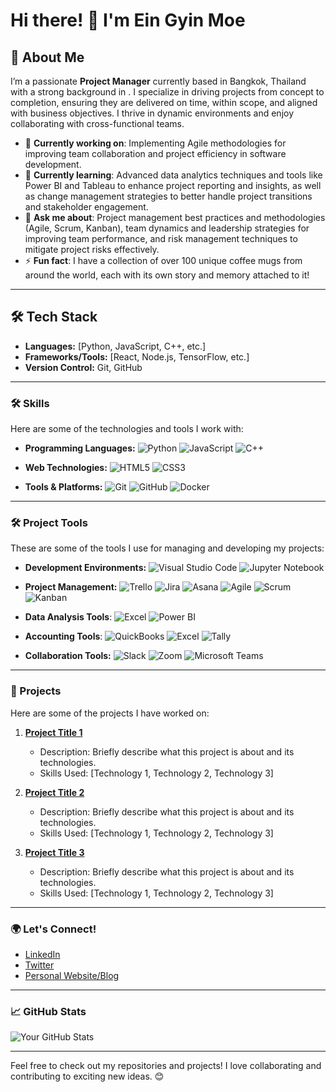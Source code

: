 # Hi there! 👋 I'm Ein Gyin Moe

## 🌟 About Me
I’m a passionate **Project Manager** currently based in Bangkok, Thailand with a strong background in . I specialize in driving projects from concept to completion, ensuring they are delivered on time, within scope, and aligned with business objectives. I thrive in dynamic environments and enjoy collaborating with cross-functional teams.

- 🔭 **Currently working on**: Implementing Agile methodologies for improving team collaboration and project efficiency in software development.
- 🌱 **Currently learning**: Advanced data analytics techniques and tools like Power BI and Tableau to enhance project reporting and insights, as well as change management strategies to better handle project transitions and stakeholder engagement.
- 💬 **Ask me about**: Project management best practices and methodologies (Agile, Scrum, Kanban), team dynamics and leadership strategies for improving team performance, and risk management techniques to mitigate project risks effectively.
- ⚡ **Fun fact**: I have a collection of over 100 unique coffee mugs from around the world, each with its own story and memory attached to it!

---

## 🛠 Tech Stack

- **Languages:** [Python, JavaScript, C++, etc.]
- **Frameworks/Tools:** [React, Node.js, TensorFlow, etc.]
- **Version Control:** Git, GitHub

---

### 🛠 Skills
Here are some of the technologies and tools I work with:

- **Programming Languages:** 
![Python](https://img.shields.io/badge/-Python-3776AB?style=flat-square&logo=python&logoColor=white) ![JavaScript](https://img.shields.io/badge/-JavaScript-F7DF1E?style=flat-square&logo=javascript&logoColor=black) ![C++](https://img.shields.io/badge/-C++-00599C?style=flat-square&logo=c%2B%2B&logoColor=white)

- **Web Technologies:**
![HTML5](https://img.shields.io/badge/-HTML5-E34F26?style=flat-square&logo=html5&logoColor=white)  ![CSS3](https://img.shields.io/badge/-CSS3-1572B6?style=flat-square&logo=css3&logoColor=white)

- **Tools & Platforms:**
![Git](https://img.shields.io/badge/-Git-F05032?style=flat-square&logo=git&logoColor=white) ![GitHub](https://img.shields.io/badge/-GitHub-181717?style=flat-square&logo=github&logoColor=white) ![Docker](https://img.shields.io/badge/-Docker-2496ED?style=flat-square&logo=docker&logoColor=white)


---

### 🛠 Project Tools
These are some of the tools I use for managing and developing my projects:

- **Development Environments:**
![Visual Studio Code](https://img.shields.io/badge/-Visual%20Studio%20Code-007ACC?style=flat-square&logo=visual-studio-code&logoColor=white) ![Jupyter Notebook](https://img.shields.io/badge/-Jupyter%20Notebook-F37626?style=flat-square&logo=jupyter&logoColor=white)

- **Project Management:**
![Trello](https://img.shields.io/badge/-Trello-0079BF?style=flat-square&logo=trello&logoColor=white) ![Jira](https://img.shields.io/badge/-Jira-0052CC?style=flat-square&logo=jira&logoColor=white) ![Asana](https://img.shields.io/badge/-Asana-120C3C?style=flat-square&logo=asana&logoColor=white) ![Agile](https://img.shields.io/badge/Agile-0072B8?style=flat-square&logo=agile&logoColor=white) ![Scrum](https://img.shields.io/badge/Scrum-FFC700?style=flat-square&logo=scrum&logoColor=black) ![Kanban](https://img.shields.io/badge/Kanban-00C1D4?style=flat-square&logo=kanban&logoColor=white)
 
- **Data Analysis Tools**: 
![Excel](https://img.shields.io/badge/-Excel-217346?style=flat-square&logo=microsoft-excel&logoColor=white) ![Power BI](https://img.shields.io/badge/-Power%20BI-F25028?style=flat-square&logo=powerbi&logoColor=white)

- **Accounting Tools**: 
![QuickBooks](https://img.shields.io/badge/QuickBooks-5FBB5A?style=flat-square&logo=quickbooks&logoColor=white) ![Excel](https://img.shields.io/badge/Excel-217346?style=flat-square&logo=microsoft-excel&logoColor=white) ![Tally](https://img.shields.io/badge/Tally-3E7B00?style=flat-square&logo=tally&logoColor=white)

- **Collaboration Tools:**
![Slack](https://img.shields.io/badge/-Slack-4A154B?style=flat-square&logo=slack&logoColor=white) ![Zoom](https://img.shields.io/badge/-Zoom-2D8CFF?style=flat-square&logo=zoom&logoColor=white) ![Microsoft Teams](https://img.shields.io/badge/-Microsoft%20Teams-6264A7?style=flat-square&logo=microsoftteams&logoColor=white)

---

### 📂 Projects
Here are some of the projects I have worked on:

1. **[Project Title 1](https://github.com/yourusername/project1)**  
   - Description: Briefly describe what this project is about and its technologies.
   - Skills Used: [Technology 1, Technology 2, Technology 3]

2. **[Project Title 2](https://github.com/yourusername/project2)**  
   - Description: Briefly describe what this project is about and its technologies.
   - Skills Used: [Technology 1, Technology 2, Technology 3]

3. **[Project Title 3](https://github.com/yourusername/project3)**  
   - Description: Briefly describe what this project is about and its technologies.
   - Skills Used: [Technology 1, Technology 2, Technology 3]

---

### 🌍 Let's Connect!
- [LinkedIn](https://www.linkedin.com/in/yourprofile)
- [Twitter](https://twitter.com/yourusername)
- [Personal Website/Blog](https://yourwebsite.com)

---

### 📈 GitHub Stats
![Your GitHub Stats](https://github-readme-stats.vercel.app/api?username=yourusername&show_icons=true&theme=radical)

---

Feel free to check out my repositories and projects! I love collaborating and contributing to exciting new ideas. 😊
